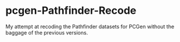# pcgen-Pathfinder-Recode
My attempt at recoding the Pathfinder datasets for PCGen without the baggage of the previous versions.
